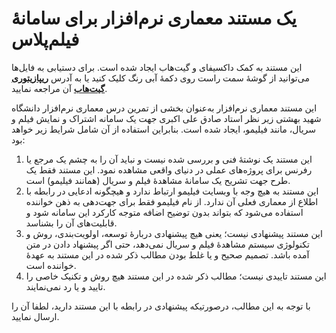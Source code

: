 # یک مستند معماری نرم‌افزار برای سامانۀ فیلم‌پلاس

این مستند به کمک داکسیفای و گیت‌هاب ایجاد شده است. برای دستیابی به فایل‌ها می‌توانید از گوشۀ سمت راست روی دکمۀ آبی رنگ کلیک کنید یا به آدرس [**ریپازیتوری گیت‌هاب**](https://github.com/alihanifi/filimoarc) آن مراجعه نمایید.

این مستند معماری نرم‌افزار به‌عنوان بخشی از تمرین درس معماری نرم‌افزار دانشگاه شهید بهشتی زیر نظر استاد صادق علی اکبری جهت یک سامانه اشتراک و نمایش فیلم و سریال، مانند فیلیمو، ایجاد شده است. بنابراین استفاده از آن شامل شرایط زیر خواهد بود:

1. این مستند یک نوشتۀ فنی و بررسی شده نیست و نباید آن را به چشم یک مرجع یا رفرنس برای پروژه‌های عملی در دنیای واقعی مشاهده نمود. این مستند فقط یک طرح جهت تشریح یک سامانۀ مشاهدۀ فیلم و سریال (همانند فیلیمو) است.
2. این مستند به هیچ وجه با وبسایت فیلیمو ارتباط ندارد و هیچگونه ادعایی در رابطه با اطلاع از معماری فعلی آن ندارد. از نام فیلیمو فقط برای جهت‌دهی به ذهن خواننده استفاده می‌شود که بتواند بدون توضیح اضافه متوجه کارکرد این سامانه شود و قابلیت‌های آن را بشناسد.
3. این مستند پیشنهادی نیست؛ یعنی هیچ پیشنهادی دربارۀ توسعه، اولویت‌بندی، روش و تکنولوژی سیستم مشاهدۀ فیلم و سریال نمی‌دهد، حتی اگر پیشنهاد دادن در متن آمده باشد. تصمیم صحیح و یا غلط بودن مطالب ذکر شده در این مستند به عهدۀ خواننده است.
4. این مستند تاییدی نیست؛ مطالب ذکر شده در این مستند هیچ روش و تکنیک خاصی را تایید و یا رد نمی‌نمایند.

با توجه به این مطالب، درصورتیکه پیشنهادی در رابطه با این مستند دارید، لطفا آن را ارسال نمایید.
